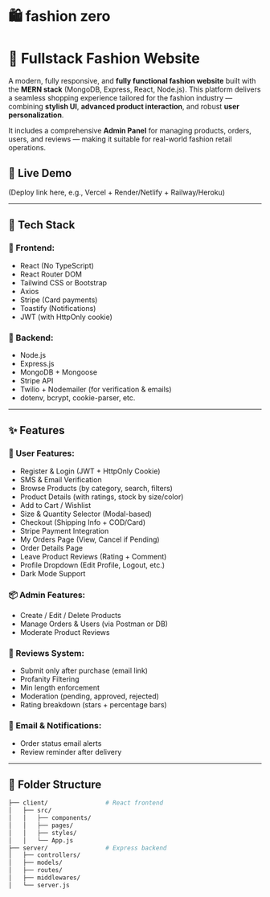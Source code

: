 # 🛍️ fashion zero

# 👗 Fullstack Fashion Website

A modern, fully responsive, and **fully functional fashion website** built with the **MERN stack** (MongoDB, Express, React, Node.js). This platform delivers a seamless shopping experience tailored for the fashion industry — combining **stylish UI**, **advanced product interaction**, and robust **user personalization**.

It includes a comprehensive **Admin Panel** for managing products, orders, users, and reviews — making it suitable for real-world fashion retail operations.


## 🚀 Live Demo
(Deploy link here, e.g., Vercel + Render/Netlify + Railway/Heroku)

---

## 🧰 Tech Stack

### 🔹 Frontend:
- React (No TypeScript)
- React Router DOM
- Tailwind CSS or Bootstrap
- Axios
- Stripe (Card payments)
- Toastify (Notifications)
- JWT (with HttpOnly cookie)

### 🔹 Backend:
- Node.js
- Express.js
- MongoDB + Mongoose
- Stripe API
- Twilio + Nodemailer (for verification & emails)
- dotenv, bcrypt, cookie-parser, etc.

---

## ✨ Features

### 👤 User Features:
- Register & Login (JWT + HttpOnly Cookie)
- SMS & Email Verification
- Browse Products (by category, search, filters)
- Product Details (with ratings, stock by size/color)
- Add to Cart / Wishlist
- Size & Quantity Selector (Modal-based)
- Checkout (Shipping Info + COD/Card)
- Stripe Payment Integration
- My Orders Page (View, Cancel if Pending)
- Order Details Page
- Leave Product Reviews (Rating + Comment)
- Profile Dropdown (Edit Profile, Logout, etc.)
- Dark Mode Support

### 📦 Admin Features:
- Create / Edit / Delete Products
- Manage Orders & Users (via Postman or DB)
- Moderate Product Reviews

### 💬 Reviews System:
- Submit only after purchase (email link)
- Profanity Filtering
- Min length enforcement
- Moderation (pending, approved, rejected)
- Rating breakdown (stars + percentage bars)

### 📧 Email & Notifications:
- Order status email alerts
- Review reminder after delivery

---

## 📂 Folder Structure

```bash
├── client/                # React frontend
│   ├── src/
│   │   ├── components/
│   │   ├── pages/
│   │   ├── styles/
│   │   └── App.js
├── server/                # Express backend
│   ├── controllers/
│   ├── models/
│   ├── routes/
│   ├── middlewares/
│   └── server.js
